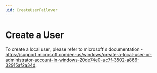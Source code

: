 ```yaml
---
uid: CreateUserFailover
---
```


# Create a User

To create a local user, please refer to microsoft's documentation - https://support.microsoft.com/en-us/windows/create-a-local-user-or-administrator-account-in-windows-20de74e0-ac7f-3502-a866-32915af2a34d.
